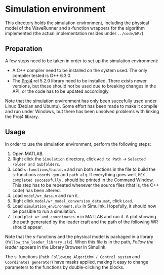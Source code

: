 # Simulation environment

This directory holds the simulation environment, including the physical model of the WaveRunner and s-function wrappers for
the algorithm implemented (the actual implementation resides under `../code/WR/`).

## Preparation

A few steps need to be taken in order to set up the simulation environment:

- A C++ compiler need to be installed on the system used. The only compiler tested is G++ 6.3.0.
- The [Proj4](https://proj4.org) rel 5.2.0 library need to be installed. There exists newer versions, but these should not be used
due to breaking changes in the API, or the code has to be updated accordingly.

Note that the simulation environment has only been succefully used under Linux (Debian and Ubuntu). Some effort has been made to 
make it compile and run under Windows, but there has been unsolved problems with linking the Proj4 library.

## Usage

In order to use the simulation environment, perform the following steps:

1. Open MATLAB.
2. Right click the `Simulation` directory, click `Add to Path` -> `Selected Folder and Subfolders`.
3. Load `s-functions/build.m` and run both sections in the file to build the s-functions `coords_gen` and `path_alg`. If everything
goes well, `MEX completed successfully.` should be printed in the Command Window. This step has to be repeated whenever
the source files (that is, the C++ code) has been altered.
4. Load `model/wr_data.m` and run it.
5. Right click `model/wr_model_conversion_data.mat`, click `Load`.
6. Load `simulation_environment.slx` in Simulink. Hopefully, it should now be possible to run a simulation.
7. Load `plot_wr_and_coordinates.m` in MATLAB and run it. A plot showing the path generated by the leader craft and the path of
the following WR should appear.

Note that the s-functions and the physical model is packaged in a library (`follow_the_leader_library.slx`). When this file is in
the path, _Follow the leader_ appears in the Library Browser in Simulink.

The s-functions (`Path Following Algorithm / Control system` and `Coordinates generator`) have masks applied, making it easy to
change parameters to the functions by double-clicking the blocks.

